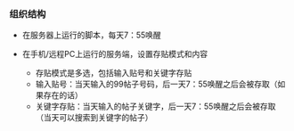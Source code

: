 


### 组织结构

- 在服务器上运行的脚本，每天7：55唤醒

- 在手机/远程PC上运行的服务端，设置存贴模式和内容
    - 存贴模式是多选，包括输入贴号和关键字存贴
    - 输入贴号：当天输入的99帖子号码，后一天7：55唤醒之后会被存取（如果存在的话）
    - 关键字存贴：当天输入的帖子关键字，后一天7：55唤醒之后会被存取（当天可以搜索到关键字的帖子）
    
